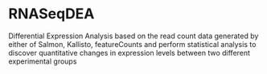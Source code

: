 # RNASeqDEA
Differential Expression Analysis based on the read count data generated by either of Salmon, Kallisto, featureCounts and perform statistical analysis to discover quantitative changes in expression levels between two different experimental groups
